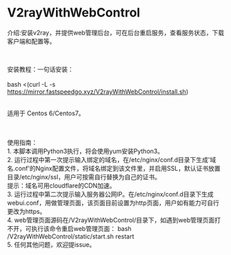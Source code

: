 # V2rayWithWebControl

介绍:安装v2ray，并提供web管理后台，可在后台重启服务，查看服务状态，下载客户端和配置等。

<br>

安装教程：一句话安装：<br><br>
bash <(curl -L -s https://mirror.fastspeedgo.xyz/V2rayWithWebControl/install.sh) 

<br>
适用于 Centos 6/Centos7。

<br><br>
使用指南：
<br>1. 本脚本调用Python3执行，将会使用yum安装Python3。
<br>2. 运行过程中第一次提示输入绑定的域名，在/etc/nginx/conf.d目录下生成'域名.conf'的Nginx配置文件，将域名绑定到该文件里，并启用SSL，默认证书放置目录/etc/nginx/ssl，用户可按需自行替换为自己的证书。
<br>提示：域名可用cloudflare的CDN加速。
<br>3. 运行过程中第二次提示输入服务器公网IP。在/etc/nginx/conf.d目录下生成webui.conf，用做管理页面，该页面目前设置为http页面，用户如有能力可自行更改为https。
<br>4. web管理页面源码在/V2rayWithWebControl/目录下，如遇到web管理页面打不开，可执行该命令重启web管理页面：
bash /V2rayWithWebControl/static/start.sh restart
<br>5. 任何其他问题，欢迎提issue。
